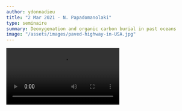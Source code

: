 ```yaml
---
author: ydonnadieu
title: "2 Mar 2021 - N. Papadomanolaki"
type: seminaire
summary: Deoxygenation and organic carbon burial in past oceans
image: "/assets/images/paved-highway-in-USA.jpg"
---
```


<video src="https://nuage.osupytheas.fr/s/aFGoTgtxLni2MGr/download/zoom_Nina_2-03-21.mp4" type="video/mp4" controls="controls" style="max-width: 730px;">
</video>
